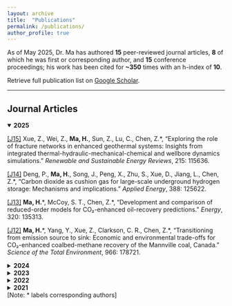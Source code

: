 ```yaml
---
layout: archive
title:  "Publications"
permalink: /publications/
author_profile: true
---
```

As of May 2025, Dr. Ma has authored **15** peer-reviewed journal articles, **8** of which he was first or corresponding author, and **15** conference proceedings; his work has been cited for **~350** times with an h-index of **10**.

Retrieve full publication list on [Google Scholar](https://scholar.google.ca/citations?user=AcM1KMkAAAAJ&hl=en).

---

## Journal Articles

<details class="pub-year" open>
  <summary><strong>2025</strong></summary>

  <p>
    <a href="{{ '/files/J15.pdf' | relative_url }}"
       target="_blank" rel="noopener">[J15]</a>
    Xue, Z., Wei, Z., <strong>Ma, H.</strong>, Sun, Z., Lu, C., Chen, Z.*,  
    “Exploring the role of fracture networks in enhanced geothermal systems: Insights from integrated thermal-hydraulic-mechanical-chemical and wellbore dynamics simulations.” <em>Renewable and Sustainable Energy Reviews</em>, 215: 115636.
  </p>

  <p>
    <a href="{{ '/files/J14.pdf' | relative_url }}"
       target="_blank" rel="noopener">[J14]</a>
    Deng, P., <strong>Ma, H.</strong>, Song, J., Peng, X., Zhu, S., Xue, D., Jiang, L., Chen, Z.*,  
    “Carbon dioxide as cushion gas for large-scale underground hydrogen storage: Mechanisms and implications.” <em>Applied Energy</em>, 388: 125622.
  </p>

  <p>
    <a href="{{ '/files/J13.pdf' | relative_url }}"
       target="_blank" rel="noopener">[J13]</a>
    <strong>Ma, H.</strong>*, McCoy, S. T., Chen, Z.*,  
    “Development and comparison of reduced-order models for CO₂-enhanced oil-recovery predictions.” <em>Energy</em>, 320: 135313.
  </p>

  <p>
    <a href="{{ '/files/J12.pdf' | relative_url }}"
       target="_blank" rel="noopener">[J12]</a>
    <strong>Ma, H.</strong>*, Yang, Y., Xue, Z., Clarkson, C. R., Chen, Z.*,  
    “Transitioning from emission source to sink: Economic and environmental trade-offs for CO₂-enhanced coalbed-methane recovery of the Mannville coal, Canada.” <em>Science of the Total Environment</em>, 966: 178721.
  </p>
</details>

<details class="pub-year">
  <summary><strong>2024</strong></summary>

  <p>
    <a href="{{ '/files/J11.pdf' | relative_url }}"
       target="_blank" rel="noopener">[J11]</a>
    Xue, Z., Zhang, Y., <strong>Ma, H.</strong>*, Lu, Y., Zhang, K., Wei, Y., Wang, M., Wu, W., Chai, M., Sun, Z., Chen, Z.*,  
    “A combined neural-network forecasting approach for CO₂-enhanced shale-gas recovery.” <em>SPE Journal</em>, 29 (08): 4459–4470. SPE-219774-PA.
  </p>

  <p>
    <a href="{{ '/files/J10.pdf' | relative_url }}"
       target="_blank" rel="noopener">[J10]</a>
    Xue, Z., <strong>Ma, H.</strong>*, Sun, Z., Lu, C., Chen, Z.*,  
    “Technical analysis of a novel economically mixed CO₂–water enhanced-geothermal system.” <em>Journal of Cleaner Production</em>, 448: 141749.
  </p>

  <p>
    <a href="{{ '/files/J9.pdf' | relative_url }}"
       target="_blank" rel="noopener">[J9]</a>
    Xue, Z., <strong>Ma, H.</strong>, Wei, Y., Wu, W., Sun, Z., Chai, M., Zhang, C., Chen, Z.*,  
    “Integrated technological and economic feasibility comparisons of enhanced-geothermal systems associated with carbon storage.” <em>Applied Energy</em>, 359: 122757.
  </p>

  <p>
    <a href="{{ '/files/J8.pdf' | relative_url }}"
       target="_blank" rel="noopener">[J8]</a>
    Yang, Y., Liu, S.*, <strong>Ma, H.</strong>,  
    “Impact of unrecovered gas reserve on methane emissions from abandoned shale-gas wells.” <em>Science of the Total Environment</em>, 913: 169750.
  </p>
</details>

<details class="pub-year">
  <summary><strong>2023</strong></summary>

  <p>
    <a href="{{ '/files/J7.pdf' | relative_url }}"
       target="_blank" rel="noopener">[J7]</a>
    Deng, P., Chen, Z.*, Peng, X., Wang, J., Zhu, S., <strong>Ma, H.</strong>, Wu, Z.,  
    “Optimized lower-pressure limit for condensate underground-gas storage using a dynamic pseudo-component model.” <em>Energy</em>, 285: 129505.
  </p>

  <p>
    <a href="{{ '/files/J6.pdf' | relative_url }}"
       target="_blank" rel="noopener">[J6]</a>
    Xue, Z., Zhang, K., Zhang, C., <strong>Ma, H.</strong>, Chen, Z.*,  
    “Comparative data-driven enhanced-geothermal-systems forecasting models: A case study of the Qiabuqia field, China.” <em>Energy</em>, 280: 128255.
  </p>

  <p>
    <a href="{{ '/files/J5.pdf' | relative_url }}"
       target="_blank" rel="noopener">[J5]</a>
    Xue, Z., Yao, S., <strong>Ma, H.</strong>, Zhang, C., Zhang, K., Chen, Z.*,  
    “Thermo-economic optimization of an enhanced-geothermal system based on machine-learning and differential-evolution algorithms.” <em>Fuel</em>, 340: 127569.
  </p>

  <p>
    <a href="{{ '/files/J4.pdf' | relative_url }}"
       target="_blank" rel="noopener">[J4]</a>
    <strong>Ma, H.</strong>, Sun, Z., Xue, Z., Zhang, C., Chen, Z.*,  
    “A systematic review of the hydrogen supply chain in the energy transition.” <em>Frontiers in Energy</em>, 17: 102–122.
  </p>
</details>

<details class="pub-year">
  <summary><strong>2022</strong></summary>

  <p>
    <a href="{{ '/files/J3.pdf' | relative_url }}"
       target="_blank" rel="noopener">[J3]</a>
    <strong>Ma, H.</strong>, Yang, Y.*, Zhang, Y., Li, Z., Zhang, K., Xue, Z., Zhan, J., Chen, Z.*,  
    “Optimized schemes of enhanced shale-gas recovery by CO₂–N₂ mixtures associated with CO₂ sequestration.” <em>Energy Conversion and Management</em>, 268: 116062.
  </p>

  <p>
    <a href="{{ '/files/J2.pdf' | relative_url }}"
       target="_blank" rel="noopener">[J2]</a>
    <strong>Ma, H.</strong>, Yang, Y.*, Chen, Z.*,  
    “Numerical simulation of bitumen recovery via supercritical-water injection with in-situ upgrading.” <em>Fuel</em>, 313: 122708.
  </p>
</details>

<details class="pub-year">
  <summary><strong>2021</strong></summary>

  <p>
    <a href="{{ '/files/J1.pdf' | relative_url }}"
       target="_blank" rel="noopener">[J1]</a>
    <strong>Ma, H.</strong>, Chen, S., Xue, D., Chen, Y., Chen, Z.*,  
    “Outlook for the coal industry and new coal-production technologies.” <em>Advances in Geo-Energy Research</em>, 5 (2): 119-120.
  </p>
</details>
[Note: * labels corresponding authors]
<script>
/* Keep only one year open at a time */
document.addEventListener('DOMContentLoaded', () => {
  const years = document.querySelectorAll('details.pub-year');
  years.forEach((y) => {
    y.addEventListener('toggle', () => {
      if (y.open) {
        years.forEach((o) => { if (o !== y) o.open = false; });
      }
    });
  });
});
</script>
